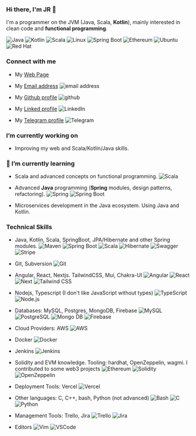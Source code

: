 ### Hi there, I'm JR 👋

I'm a programmer on the JVM (Java, Scala, **Kotlin**), mainly interested in clean code and **functional programming**.

![Java](https://img.shields.io/badge/Java-ED8B00?style=plastic&logo=java&logoColor=white)
![Kotlin](https://img.shields.io/badge/Kotlin-0095D5?style=plastic&logo=kotlin&logoColor=white)
![Scala](https://img.shields.io/badge/Scala-DC322F?style=plastic&logo=scala&logoColor=white)
![Linux](https://img.shields.io/badge/Linux-FCC624?style=plastic&logo=linux&logoColor=black)
![Spring Boot](https://img.shields.io/badge/Spring_Boot-F2F4F9?style=plastic&logo=spring-boot)
![Ethereum](https://img.shields.io/badge/Ethereum-3C3C3D?style=plastic&logo=Ethereum&logoColor=white)
![Ubuntu](https://img.shields.io/badge/Ubuntu-E95420?style=plastic&logo=ubuntu&logoColor=white)
![Red Hat](https://img.shields.io/badge/Red%20Hat-EE0000?style=plastic&logo=redhat&logoColor=white)

###  Connect with me

- My [Web Page](https://programwithjr.com)
  
- My [Email address](mailto:jose.alonso.programmer@gmail.com)
![email address](https://img.shields.io/badge/Gmail-D14836?style=plastic&logo=gmail&logoColor=white)

- My [Github profile](https://github.com/josealonso/)
![github](https://img.shields.io/badge/GitHub-100000?style=plastic&logo=github&logoColor=white)

- My [Linked profile](https://www.linkedin.com/in/joseramonalonsotapia/) 
![LinkedIn](https://img.shields.io/badge/LinkedIn-0077B5?style=plastic&logo=linkedin&logoColor=white)

<!---- My [Twitter profile](https://twitter.com/WComplu)
![Twitter](https://img.shields.io/badge/Twitter-1DA1F2?style=plastic&logo=twitter&logoColor=white) --->

- My [Telegram profile](https://telegram.me/criptocomplu)
![Telegram](https://img.shields.io/badge/Telegram-2cb6e0?style=plastic&logo=telegram&logoColor=white)

  <!---  ![Twitter](https://img.shields.io/badge/twitter-%230077B5.svg?style=plastic&logo=twitter&logoColor=white) --->


<!--- [![Twitter URL](https://img.shields.io/twitter/url/https/twitter.com/WComplu.svg?style=social&label=Follow%20%40WComplu)](https://twitter.com/WComplu) --->


### I’m currently working on

- Improving my web and Scala/Kotlin/Java skills. 


### 🌱 I’m currently learning

- Scala and advanced concepts on functional programming.
![Scala](https://img.shields.io/badge/Scala-DC322F?style=plastic&logo=scala&logoColor=white)

- Advanced **Java** programming (**Spring** modules, design patterns, refactoring).
![Spring](https://img.shields.io/badge/Spring-6DB33F?style=plastic&logo=spring&logoColor=white)
![Spring Boot](https://img.shields.io/badge/Spring_Boot-F2F4F9?style=plastic&logo=spring-boot)

- Microservices development in the Java ecosystem. Using Java and Kotlin.

### Technical Skills

- Java, Kotlin, Scala, SpringBoot, JPA/Hibernate and other Spring modules.
![Maven](https://img.shields.io/badge/apache_maven-C71A36?style=plastic&logo=apachemaven&logoColor=white)
![Spring Boot](https://img.shields.io/badge/Spring_Boot-F2F4F9?style=plastic&logo=spring-boot)
![Scala](https://img.shields.io/badge/Scala-DC322F?style=plastic&logo=scala&logoColor=white)
![Hibernate](https://img.shields.io/badge/Hibernate-59666C?style=plastic&logo=Hibernate&logoColor=white)
![Swagger](https://img.shields.io/badge/Swagger-85EA2D?style=plastic&logo=Swagger&logoColor=white)
![Stripe](https://img.shields.io/badge/Stripe-626CD9?style=plastic&logo=Stripe&logoColor=white)
<!--- ![intellij-idea](https://img.shields.io/badge/IntelliJ_IDEA-000000.svg?style=plastic&logo=intellij-idea&logoColor=white) --->

- Git, Subversion ![Git](https://img.shields.io/badge/GIT-E44C30?style=plastic&logo=git&logoColor=white)
- Angular, React, Nextjs. TailwindCSS, Mui, Chakra-UI
![Angular](https://img.shields.io/badge/Angular-C3002F?style=plastic&logo=angular&logoColor=white)
![React](https://img.shields.io/badge/React-0AA1DD?style=plastic&logo=react&logoColor=white)
![Next](https://img.shields.io/badge/Next-141E27?style=plastic&logo=next.js&logoColor=white)
![Tailwind CSS](https://img.shields.io/badge/Tailwind_CSS-38B2AC?style=plastic&logo=tailwind-css&logoColor=white)

- Nodejs, Typescript (I don't like JavaScript without types) ![TypeScript](https://img.shields.io/badge/TypeScript-007ACC?style=plastic&logo=typescript&logoColor=white)
![Node.js](https://img.shields.io/badge/Node.js-339933?style=plastic&logo=nodedotjs&logoColor=white)

- Databases: MySQL, Postgres, MongoDB, Firebase
![MySQL](https://img.shields.io/badge/MySQL-005C84?style=plastic&logo=mysql&logoColor=white)
![PostgreSQL](https://img.shields.io/badge/PostgreSQL-316192?style=plastic&logo=postgresql&logoColor=white)
![Mongo DB](https://img.shields.io/badge/MongoDB-4EA94B?style=plastic&logo=mongodb&logoColor=white)
![Firebase](https://img.shields.io/badge/firebase-ffca28?style=plastic&logo=firebase&logoColor=black)

- Cloud Providers: AWS
![AWS](https://img.shields.io/badge/Amazon_AWS-FF9900?style=plastic&logo=amazonaws&logoColor=white)

- Docker ![Docker](https://img.shields.io/badge/Docker-2CA5E0?style=plastic&logo=docker&logoColor=white)

- Jenkins ![Jenkins](https://img.shields.io/badge/Jenkins-D24939?style=plastic&logo=Jenkins&logoColor=white)

- Solidity and EVM knowledge. Tooling: hardhat, OpenZeppelin, wagmi. I contributed to some web3 projects
![Ethereum](https://img.shields.io/badge/Ethereum-3C3C3D?style=plastic&logo=Ethereum&logoColor=white)
![Solidity](https://img.shields.io/badge/Solidity-e6e6e6?style=plastic&logo=solidity&logoColor=black)
![OpenZeppelin](https://img.shields.io/badge/OpenZeppelin-4E5EE4?logo=OpenZeppelin&logoColor=fff&style=plastic)

- Deployment Tools: Vercel
![Vercel](https://img.shields.io/badge/Vercel-000000?style=plastic&logo=vercel&logoColor=white)

- Other languages: C, C++, bash, Python (not advanced)
![Bash](https://img.shields.io/badge/GNU%20Bash-4EAA25?style=plastic&logo=GNU%20Bash&logoColor=white)
![C](https://img.shields.io/badge/C-00599C?style=plastic&logo=c&logoColor=white)
![Python](https://img.shields.io/badge/Python-FFD43B?style=plastic&logo=python&logoColor=blue)

- Management Tools: Trello, Jira
![Trello](https://img.shields.io/badge/Trello-0052CC?style=plastic&logo=trello&logoColor=white)
![Jira](https://img.shields.io/badge/Jira-0052CC?style=plastic&logo=Jira&logoColor=white)

- Editors
![Vim](https://img.shields.io/badge/VIM-%2311AB00.svg?&style=plastic&logo=vim&logoColor=white)
![VSCode](https://img.shields.io/badge/VSCode-0078D4?style=plastic&logo=visual%20studio%20code&logoColor=white)

<!-- ### Latest Blog Posts -->

<!--
**josealonso/josealonso** is a ✨ _special_ ✨ repository because its `README.md` (this file) appears on your GitHub profile.

Here are some ideas to get you started:

- 🔭 I’m currently working on ...
- 🌱 I’m currently learning ...
- 👯 I’m looking to collaborate on ...
- 🤔 I’m looking for help with ...
- 💬 Ask me about ...
- 📫 How to reach me: ...
- 😄 Pronouns: ...
- ⚡ Fun fact: ...
-->



